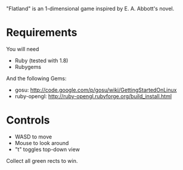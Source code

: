 "Flatland" is an 1-dimensional game inspired by E. A. Abbott's novel.

Requirements
============

You will need

- Ruby (tested with 1.8)
- Rubygems

And the following Gems:

- gosu: <http://code.google.com/p/gosu/wiki/GettingStartedOnLinux>
- ruby-opengl: <http://ruby-opengl.rubyforge.org/build_install.html>

Controls
========

- WASD to move
- Mouse to look around
- "t" toggles top-down view

Collect all green rects to win.
